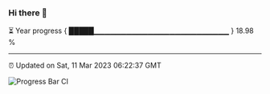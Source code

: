 ### Hi there 👋

⏳ Year progress { █████▁▁▁▁▁▁▁▁▁▁▁▁▁▁▁▁▁▁▁▁▁▁▁▁▁ } 18.98 %

---

⏰ Updated on Sat, 11 Mar 2023 06:22:37 GMT

![Progress Bar CI](https://github.com/ZhaoGui/ZhaoGui/workflows/Progress%20Bar%20CI/badge.svg)
